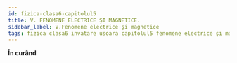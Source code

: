 ```yaml
---
id: fizica-clasa6-capitolul5
title: V. FENOMENE ELECTRICE ŞI MAGNETICE.
sidebar_label: V.Fenomene electrice şi magnetice
tags: fizica clasa6 invatare usoara capitolul5 fenomene electrice şi magnetice
---
```


**În curând**